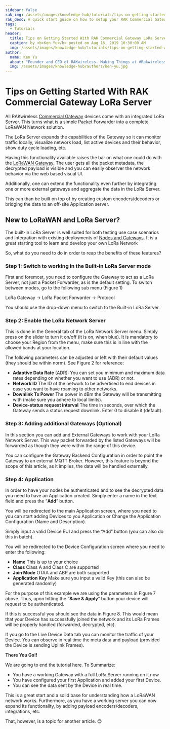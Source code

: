 ```yaml
---
sidebar: false
rak_img: /assets/images/knowledge-hub/tutorials/tips-on-getting-started-with-rak-commercial-gateway-lora-server/overview.jpg
rak_desc: A quick start guide on how to setup your RAK Commercial Gateway LoRa Server.
tags:
  - Tutorials
header:
  title: Tips on Getting Started With RAK Commercial Gateway LoRa Server
  caption: by <b>Ken Yu</b> posted on Aug 16, 2019 10:30:00 AM
  img: /assets/images/knowledge-hub/tutorials/tips-on-getting-started-with-rak-commercial-gateway-lora-server/overview.jpg
author:
  name: Ken Yu
  about: "Founder and CEO of RAKwireless. Making Things at #Rakwireless with The #RAKstars"
  img: /assets/images/knowledge-hub/authors/ken-yu.jpg
---
```


# Tips on Getting Started With RAK Commercial Gateway LoRa Server

All RAKwireless [Commercial Gateway](https://store.rakwireless.com/products/rak7258-micro-gateway) devices come with an integrated LoRa Server. This turns what is a simple Packet Forwarder into a complete LoRaWAN Network solution.

The LoRa Server expands the capabilities of the Gateway so it can monitor traffic locally, visualize network load, list active devices and their behavior, show duty cycle loading, etc.

Having this functionality available raises the bar on what one could do with the [LoRaWAN Gateway](https://store.rakwireless.com/collections/lpwan-products). The user gets all the packet metadata, the decrypted payload is visible and you can easily observer the network behavior via the web based visual UI.

Additionally, one can extend the functionality even further by integrating one or more external gateways and aggregate the data in the LoRa Server.

This can than be built on top of by creating custom encoders/decoders or bridging the data to an off-site Application server.

## New to LoRaWAN and LoRa Server?
The built-in LoRa Server is well suited for both testing use case scenarios and integration with existing deployments of [Nodes and Gateways](https://store.rakwireless.com/collections/boards-nodes). It is a great starting tool to learn and develop your own LoRa Network

So, what do you need to do in order to reap the benefits of these features?

### Step 1: Switch to working in the Built-in LoRa Server mode

First and foremost, you need to configure the Gateway to act as a LoRa Server, not just a Packet Forwarder, as is the default setting. To switch between modes, go to the following sub menu (Figure 1)

<rk-img
  src="/assets/images/knowledge-hub/tutorials/tips-on-getting-started-with-rak-commercial-gateway-lora-server/protocol-section.jpg"
  figure-number="1"
  caption="Protocol selection"
/>

LoRa Gateway → LoRa Packet Forwarder → Protocol

You should use the drop-down menu to switch to the Built-in LoRa Server.

### Step 2: Enable the LoRa Network Server

This is done in the General tab of the LoRa Network Server menu. Simply press on the slider to turn it on/off (it is on, when blue). It is mandatory to choose your Region from the menu, make sure this is in line with the allowed bands at your location.

The following parameters can be adjusted or left with their default values (they should be within norm). See Figure 2 for reference:

<rk-img
  src="/assets/images/knowledge-hub/tutorials/tips-on-getting-started-with-rak-commercial-gateway-lora-server/enable-the-lora-server.jpg"
  figure-number="2"
  caption="Enabling the LoRa Server"
/>

* <b>Adaptive Data Rate</b> (ADR): You can set you minimum and maximum data rates depending on whether you want to use (ADR) or not.
* <b>Network ID</b> The ID of the network to be advertised to end devices in case you want to have roaming to other networks.
* <b>Downlink Tx Power</b> The power in dBm the Gateway will be transmitting with (make sure you adhere to local limits).
* <b>Device-status request interval</b> The time in seconds, over which the Gateway sends a status request downlink. Enter 0 to disable it (default).

### Step 3: Adding additional Gateways (Optional)

In this section you can add and External Gateways to work with your LoRa Network Server. This way packet forwarded by the listed Gateways will be forwarded as though they were within the range of this device.

<rk-img
  src="/assets/images/knowledge-hub/tutorials/tips-on-getting-started-with-rak-commercial-gateway-lora-server/adding-gateways.jpg"
  figure-number="3"
  caption="Adding Gateways"
/>

You can configure the Gateway Backend Configuration in order to point the Gateway to an external MQTT Broker. However, this feature is beyond the scope of this article, as it implies, the data will be handled externally.

### Step 4: Application

In order to have your nodes be authenticated and to see the decrypted data you need to have an Application created. Simply enter a name in the text field and press the “<b>Add</b>” button.

<rk-img
  src="/assets/images/knowledge-hub/tutorials/tips-on-getting-started-with-rak-commercial-gateway-lora-server/application-creation.jpg"
  figure-number="4"
  caption="Application creation"
/>

You will be redirected to the main Application screen, where you need to you can start adding Devices to you Application or Change the Application Configuration (Name and Description).

<rk-img
  src="/assets/images/knowledge-hub/tutorials/tips-on-getting-started-with-rak-commercial-gateway-lora-server/main-application-screen.jpg"
  figure-number="5"
  caption="Main Application screen"
/>

Simply input a valid Device EUI and press the “Add” button (you can also do this in batch).

<rk-img
  src="/assets/images/knowledge-hub/tutorials/tips-on-getting-started-with-rak-commercial-gateway-lora-server/adding-a-device.jpg"
  figure-number="6"
  caption="Adding a Device"
/>

You will be redirected to the Device Configuration screen where you need to enter the following:

* <b>Name</b> This is up to your choice
* <b>Class</b> Class A and Class C are supported
* <b>Join Mode</b> OTAA and ABP are both supported
* <b>Application Key</b> Make sure you input a valid Key (this can also be generated randomly)

<rk-img
  src="/assets/images/knowledge-hub/tutorials/tips-on-getting-started-with-rak-commercial-gateway-lora-server/device-param-config.jpg"
  figure-number="7"
  caption="Device parameter configuration"
/>

For the purpose of this example we are using the parameters in Figure 7 above. Thus, upon hitting the “<b>Save & Apply</b>” button your device will request to be authenticated.

If this is successful you should see the data in Figure 8. This would mean that your Device has successfully joined the network and its LoRa Frames will be properly handled (forwarded, decrypted, etc).

<rk-img
  src="/assets/images/knowledge-hub/tutorials/tips-on-getting-started-with-rak-commercial-gateway-lora-server/activated-dev-param.jpg"
  figure-number="8"
  caption="Activated device parameters"
/>

If you go to the Live Device Data tab you can monitor the traffic of your Device. You can observe in real time the meta data and payload (provided the Device is sending Uplink Frames).

<b>There You Go!!</b>

We are going to end the tutorial here. To Summarize:
* You have a working Gateway with a full LoRa Server running on it now
* You have configured your first Application and added your first Device.
* You can see the data sent by the Device in real time.

This is a great start and a solid base for understanding how a LoRaWAN network works. Furthermore, as you have a working server you can now expand its functionality, by adding payload encoders/decoders, integrations, etc.

That, however, is a topic for another article. 😊

<rk-author />